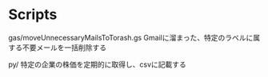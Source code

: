 # Scripts

gas/moveUnnecessaryMailsToTorash.gs
Gmailに溜まった、特定のラベルに属する不要メールを一括削除する

py/
特定の企業の株価を定期的に取得し、csvに記載する

